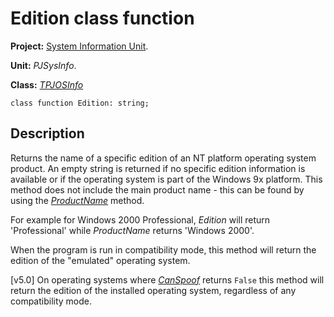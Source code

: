 <a href='Hidden comment: 
$Rev$
$Date$
'></a>

# Edition class function #

**Project:** [System Information Unit](SystemInformationUnit.md).

**Unit:** _PJSysInfo_.

**Class:** _[TPJOSInfo](TPJOSInfo.md)_

```
class function Edition: string;
```

## Description ##

Returns the name of a specific edition of an NT platform operating system product. An empty string is returned if no specific edition information is available or if the operating system is part of the Windows 9x platform. This method does not include the main product name - this can be found by using the _[ProductName](TPJOSInfoProductName.md)_ method.

For example for Windows 2000 Professional, _Edition_ will return 'Professional' while _ProductName_ returns 'Windows 2000'.

When the program is run in compatibility mode, this method will return the edition of the "emulated" operating system.

[v5.0] On operating systems where _[CanSpoof](TPJOSInfoCanSpoof.md)_ returns `False` this method will return the edition of the installed operating system, regardless of any compatibility mode.